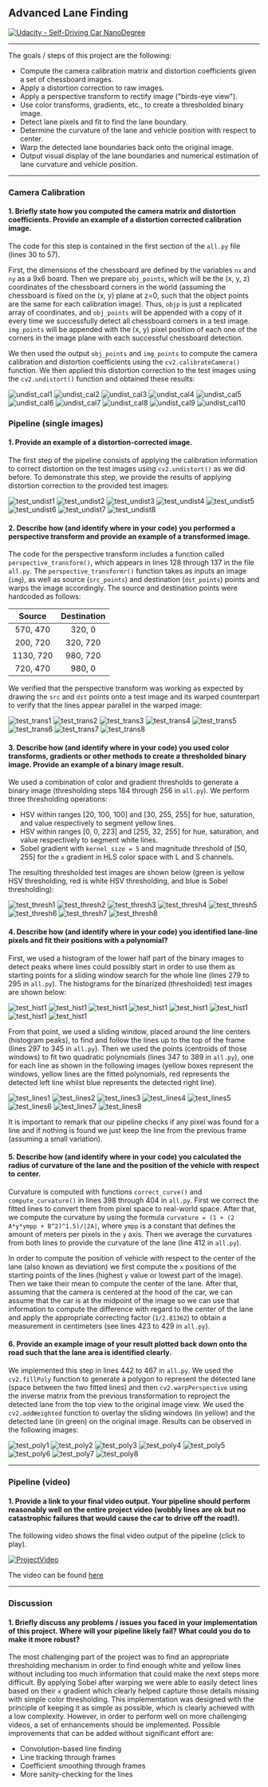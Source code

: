 ## Advanced Lane Finding
[![Udacity - Self-Driving Car NanoDegree](https://s3.amazonaws.com/udacity-sdc/github/shield-carnd.svg)](http://www.udacity.com/drive)

---

The goals / steps of this project are the following:

* Compute the camera calibration matrix and distortion coefficients given a set of chessboard images.
* Apply a distortion correction to raw images.
* Apply a perspective transform to rectify image ("birds-eye view").
* Use color transforms, gradients, etc., to create a thresholded binary image.
* Detect lane pixels and fit to find the lane boundary.
* Determine the curvature of the lane and vehicle position with respect to center.
* Warp the detected lane boundaries back onto the original image.
* Output visual display of the lane boundaries and numerical estimation of lane curvature and vehicle position.

[//]: # (Image References)

[undist_cal1]: ./img/calibration_undistort/calibration1.jpg
[undist_cal2]: ./img/calibration_undistort/calibration2.jpg
[undist_cal3]: ./img/calibration_undistort/calibration3.jpg
[undist_cal4]: ./img/calibration_undistort/calibration4.jpg
[undist_cal5]: ./img/calibration_undistort/calibration5.jpg
[undist_cal6]: ./img/calibration_undistort/calibration6.jpg
[undist_cal7]: ./img/calibration_undistort/calibration7.jpg
[undist_cal8]: ./img/calibration_undistort/calibration8.jpg
[undist_cal9]: ./img/calibration_undistort/calibration9.jpg
[undist_cal10]: ./img/calibration_undistort/calibration10.jpg

[test_undist1]: ./img/test_undistorted/straight_lines1.jpg
[test_undist2]: ./img/test_undistorted/straight_lines2.jpg
[test_undist3]: ./img/test_undistorted/test1.jpg
[test_undist4]: ./img/test_undistorted/test2.jpg
[test_undist5]: ./img/test_undistorted/test3.jpg
[test_undist6]: ./img/test_undistorted/test4.jpg
[test_undist7]: ./img/test_undistorted/test5.jpg
[test_undist8]: ./img/test_undistorted/test6.jpg

[test_trans1]: ./img/test_transformed/straight_lines1.jpg
[test_trans2]: ./img/test_transformed/straight_lines2.jpg
[test_trans3]: ./img/test_transformed/test1.jpg
[test_trans4]: ./img/test_transformed/test2.jpg
[test_trans5]: ./img/test_transformed/test3.jpg
[test_trans6]: ./img/test_transformed/test4.jpg
[test_trans7]: ./img/test_transformed/test5.jpg
[test_trans8]: ./img/test_transformed/test6.jpg

[test_thresh1]: ./img/test_thresholded/straight_lines1.jpg
[test_thresh2]: ./img/test_thresholded/straight_lines2.jpg
[test_thresh3]: ./img/test_thresholded/test1.jpg
[test_thresh4]: ./img/test_thresholded/test2.jpg
[test_thresh5]: ./img/test_thresholded/test3.jpg
[test_thresh6]: ./img/test_thresholded/test4.jpg
[test_thresh7]: ./img/test_thresholded/test5.jpg
[test_thresh8]: ./img/test_thresholded/test6.jpg

[test_hist1]: ./img/test_histogram/straight_lines1.jpg
[test_hist2]: ./img/test_histogram/straight_lines2.jpg
[test_hist3]: ./img/test_histogram/test1.jpg
[test_hist4]: ./img/test_histogram/test2.jpg
[test_hist5]: ./img/test_histogram/test3.jpg
[test_hist6]: ./img/test_histogram/test4.jpg
[test_hist7]: ./img/test_histogram/test5.jpg
[test_hist8]: ./img/test_histogram/test6.jpg

[test_lines1]: ./img/test_lines/straight_lines1.jpg
[test_lines2]: ./img/test_lines/straight_lines2.jpg
[test_lines3]: ./img/test_lines/test1.jpg
[test_lines4]: ./img/test_lines/test2.jpg
[test_lines5]: ./img/test_lines/test3.jpg
[test_lines6]: ./img/test_lines/test4.jpg
[test_lines7]: ./img/test_lines/test5.jpg
[test_lines8]: ./img/test_lines/test6.jpg

[test_poly1]: ./img/test_poly/straight_lines1.jpg
[test_poly2]: ./img/test_poly/straight_lines2.jpg
[test_poly3]: ./img/test_poly/test1.jpg
[test_poly4]: ./img/test_poly/test2.jpg
[test_poly5]: ./img/test_poly/test3.jpg
[test_poly6]: ./img/test_poly/test4.jpg
[test_poly7]: ./img/test_poly/test5.jpg
[test_poly8]: ./img/test_poly/test6.jpg

[image1]: ./examples/undistort_output.png "Undistorted"
[image2]: ./test_images/test1.jpg "Road Transformed"
[image3]: ./examples/binary_combo_example.jpg "Binary Example"
[image4]: ./examples/warped_straight_lines.jpg "Warp Example"
[image5]: ./examples/color_fit_lines.jpg "Fit Visual"
[image6]: ./examples/example_output.jpg "Output"
[video1]: ./project_video.mp4 "Video"

---

### Camera Calibration

#### 1. Briefly state how you computed the camera matrix and distortion coefficients. Provide an example of a distortion corrected calibration image.

The code for this step is contained in the first section of the `all.py` file (lines 30 to 57).

First, the dimensions of the chessboard are defined by the variables `nx` and `ny` as a 9x6 board. Then we prepare `obj_points`, which will be the (x, y, z) coordinates of the chessboard corners in the world (assuming the chessboard is fixed on the (x, y) plane at z=0, such that the object points are the same for each calibration image). Thus, `objp` is just a replicated array of coordinates, and `obj_points` will be appended with a copy of it every time we successfully detect all chessboard corners in a test image. `img_points` will be appended with the (x, y) pixel position of each one of the corners in the image plane with each successful chessboard detection.  

We then used the output `obj_points` and `img_points` to compute the camera calibration and distortion coefficients using the `cv2.calibrateCamera()` function.  We then applied this distortion correction to the test images using the `cv2.undistort()` function and obtained these results:

![undist_cal1][undist_cal1]
![undist_cal2][undist_cal2]
![undist_cal3][undist_cal3]
![undist_cal4][undist_cal4]
![undist_cal5][undist_cal5]
![undist_cal6][undist_cal6]
![undist_cal7][undist_cal7]
![undist_cal8][undist_cal8]
![undist_cal9][undist_cal9]
![undist_cal10][undist_cal10]

### Pipeline (single images)

#### 1. Provide an example of a distortion-corrected image.

The first step of the pipeline consists of applying the calibration information to correct distortion on the test images using `cv2.undistort()` as we did before. To demonstrate this step, we provide the results of applying distortion correction to the provided test images:

![test_undist1][test_undist1]
![test_undist2][test_undist2]
![test_undist3][test_undist3]
![test_undist4][test_undist4]
![test_undist5][test_undist5]
![test_undist6][test_undist6]
![test_undist7][test_undist7]
![test_undist8][test_undist8]


#### 2. Describe how (and identify where in your code) you performed a perspective transform and provide an example of a transformed image.

The code for the perspective transform includes a function called `perspective_transform()`, which appears in lines 128 through 137 in the file `all.py`. The `perspective_transformr()` function takes as inputs an image (`img`), as well as source (`src_points`) and destination (`dst_points`) points and warps the image accordingly. The source and destination points were hardcoded as follows:

| Source        | Destination   | 
|:-------------:|:-------------:| 
| 570, 470      | 320, 0        | 
| 200, 720      | 320, 720      |
| 1130, 720     | 980, 720      |
| 720, 470      | 980, 0        |

We verified that the perspective transform was working as expected by drawing the `src` and `dst` points onto a test image and its warped counterpart to verify that the lines appear parallel in the warped image:

![test_trans1][test_trans1]
![test_trans2][test_trans2]
![test_trans3][test_trans3]
![test_trans4][test_trans4]
![test_trans5][test_trans5]
![test_trans6][test_trans6]
![test_trans7][test_trans7]
![test_trans8][test_trans8]

#### 3. Describe how (and identify where in your code) you used color transforms, gradients or other methods to create a thresholded binary image.  Provide an example of a binary image result.

We used a combination of color and gradient thresholds to generate a binary image (thresholding steps 184  through 256 in `all.py`). We perform three thresholding operations:

* HSV within ranges [20, 100, 100] and [30, 255, 255] for hue, saturation, and value respectively to segment yellow lines.
* HSV within ranges [0, 0, 223] and [255, 32, 255] for hue, saturation, and value respectively to segment white lines.
* Sobel gradient with `kernel_size = 5` and magnitude threshold of [50, 255] for the `x` gradient in HLS color space with L and S channels.

The resulting thresholded test images are shown below (green is yellow HSV thresholding, red is white HSV thresholding, and blue is Sobel thresholding):

![test_thresh1][test_thresh1]
![test_thresh2][test_thresh2]
![test_thresh3][test_thresh3]
![test_thresh4][test_thresh4]
![test_thresh5][test_thresh5]
![test_thresh6][test_thresh6]
![test_thresh7][test_thresh7]
![test_thresh8][test_thresh8]

#### 4. Describe how (and identify where in your code) you identified lane-line pixels and fit their positions with a polynomial?

First, we used a histogram of the lower half part of the binary images to detect peaks where lines could possibly start in order to use them as starting points for a sliding window search for the whole line (lines 279 to 295 in `all.py`). The histograms for the binarized (thresholded) test images are shown below:

![test_hist1][test_hist1]
![test_hist1][test_hist2]
![test_hist1][test_hist3]
![test_hist1][test_hist4]
![test_hist1][test_hist5]
![test_hist1][test_hist6]
![test_hist1][test_hist7]
![test_hist1][test_hist8]

From that point, we used a sliding window, placed around the line centers (histogram peaks), to find and follow the lines up to the top of the frame (lines 297 to 345 in `all.py`). Then we used the points (centroids of those windows) to fit two quadratic polynomials (lines 347 to 389 in `all.py`), one for each line as shown in the following images (yellow boxes represent the windows, yellow lines are the fitted polynomials, red represents the detected left line whilst blue represents the detected right line).

![test_lines1][test_lines1]
![test_lines2][test_lines2]
![test_lines3][test_lines3]
![test_lines4][test_lines4]
![test_lines5][test_lines5]
![test_lines6][test_lines6]
![test_lines7][test_lines7]
![test_lines8][test_lines8]

It is important to remark that our pipeline checks if any pixel was found for a line and if nothing is found we just keep the line from the previous frame (assuming a small variation).

#### 5. Describe how (and identify where in your code) you calculated the radius of curvature of the lane and the position of the vehicle with respect to center.

Curvature is computed with functions `correct_curve()` and `compute_curvature()` in lines 398 through 404 in `all.py`. First we correct the fitted lines to convert them from pixel space to real-world space. After that, we compute the curvature by using the formula `curvature = (1 + (2 A*y*ympp + B^2)^1.5)/|2A|`, where `ympp` is a constant that defines the amount of meters per pixels in the `y` axis. Then we average the curvatures from both lines to provide the curvature of the lane (line 412 in `all.py`).

In order to compute the position of vehicle with respect to the center of the lane (also known as deviation) we first compute the `x` positions of the starting points of the lines (highest `y` value or lowest part of the image). Then we take their mean to compute the center of the lane. After that, assuming that the camera is centered at the hood of the car, we can assume that the car is at the midpoint of the image so we can use that information to compute the difference with regard to the center of the lane and apply the appropriate correcting factor (`1/2.81362`) to obtain a measurement in centimeters (see lines 423 to 429 in `all.py`).

#### 6. Provide an example image of your result plotted back down onto the road such that the lane area is identified clearly.

We implemented this step in lines 442 to 467 in `all.py`. We used the `cv2.fillPoly` function to generate a polygon to represent the detected lane (space between the two fitted lines) and then `cv2.warpPerspective` using the inverse matrix from the previous transformation to reproject the detected lane from the top view to the original image view. We used the `cv2.addWeighted` function to overlay the sliding windows (in yellow) and the detected lane (in green) on the original image. Results can be observed in the following images:

![test_poly1][test_poly1]
![test_poly2][test_poly2]
![test_poly3][test_poly3]
![test_poly4][test_poly4]
![test_poly5][test_poly5]
![test_poly6][test_poly6]
![test_poly7][test_poly7]
![test_poly8][test_poly8]

---

### Pipeline (video)

#### 1. Provide a link to your final video output.  Your pipeline should perform reasonably well on the entire project video (wobbly lines are ok but no catastrophic failures that would cause the car to drive off the road!).

The following video shows the final video output of the pipeline (click to play).

[![ProjectVideo](http://img.youtube.com/vi/LrcTynRHkBo/0.jpg)](https://www.youtube.com/watch?v=LrcTynRHkBo "Self-Driving Car Nanodegree - P4: Advanced Line Finding")

The video can be found [here](./project_video_lines.mp4)

---

### Discussion

#### 1. Briefly discuss any problems / issues you faced in your implementation of this project.  Where will your pipeline likely fail?  What could you do to make it more robust?

The most challenging part of the project was to find an appropriate thresholding mechanism in order to find enough white and yellow lines without including too much information that could make the next steps more difficult. By applying Sobel after warping we were able to easily detect lines based on their `x` gradient which clearly helped capture those details missing with simple color thresholding. This implementation was designed with the principle of keeping it as simple as possible, which is clearly achieved with a low complexity. However, in order to perform well on more challenging videos, a set of enhancements should be implemented. Possible improvements that can be added without significant effort are:

* Convolution-based line finding
* Line tracking through frames
* Coefficient smoothing through frames
* More sanity-checking for the lines
